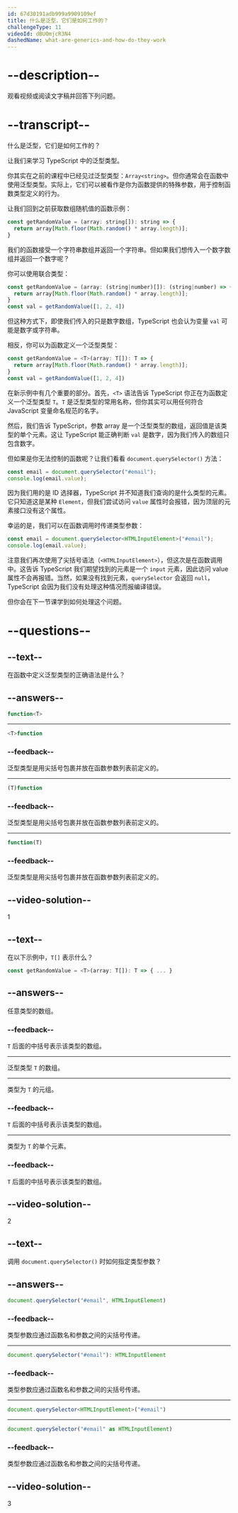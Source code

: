 ```yaml
---
id: 67d30191adb999a9909109ef
title: 什么是泛型，它们是如何工作的？
challengeType: 11
videoId: dBUOmjcR3N4
dashedName: what-are-generics-and-how-do-they-work
---
```


# --description--

观看视频或阅读文字稿并回答下列问题。

# --transcript--

什么是泛型，它们是如何工作的？

让我们来学习 TypeScript 中的泛型类型。

你其实在之前的课程中已经见过泛型类型：`Array<string>`。但你通常会在函数中使用泛型类型。实际上，它们可以被看作是你为函数提供的特殊参数，用于控制函数类型定义的行为。

让我们回到之前获取数组随机值的函数示例：

```js
const getRandomValue = (array: string[]): string => {
  return array[Math.floor(Math.random() * array.length)];
}
```

我们的函数接受一个字符串数组并返回一个字符串。但如果我们想传入一个数字数组并返回一个数字呢？

你可以使用联合类型：

```js
const getRandomValue = (array: (string|number)[]): (string|number) => {
  return array[Math.floor(Math.random() * array.length)];
}
const val = getRandomValue([1, 2, 4])
```

但这种方式下，即使我们传入的只是数字数组，TypeScript 也会认为变量 `val` 可能是数字或字符串。

相反，你可以为函数定义一个泛型类型：

```js
const getRandomValue = <T>(array: T[]): T => {
  return array[Math.floor(Math.random() * array.length)];
}
const val = getRandomValue([1, 2, 4])
```

在新示例中有几个重要的部分。首先，`<T>` 语法告诉 TypeScript 你正在为函数定义一个泛型类型 `T`。`T` 是泛型类型的常用名称，但你其实可以用任何符合 JavaScript 变量命名规范的名字。

然后，我们告诉 TypeScript，参数 array 是一个泛型类型的数组，返回值是该类型的单个元素。这让 TypeScript 能正确判断 `val` 是数字，因为我们传入的数组只包含数字。

但如果是你无法控制的函数呢？让我们看看 `document.querySelector()` 方法：

```js
const email = document.querySelector("#email");
console.log(email.value);
```

因为我们用的是 ID 选择器，TypeScript 并不知道我们查询的是什么类型的元素。它只知道这是某种 `Element`，但我们尝试访问 `value` 属性时会报错，因为顶层的元素接口没有这个属性。

幸运的是，我们可以在函数调用时传递类型参数：

```js
const email = document.querySelector<HTMLInputElement>("#email");
console.log(email.value);
```

注意我们再次使用了尖括号语法（`<HTMLInputElement>`），但这次是在函数调用中。这告诉 TypeScript 我们期望找到的元素是一个 `input` 元素，因此访问 value 属性不会再报错。当然，如果没有找到元素，`querySelector` 会返回 `null`，TypeScript 会因为我们没有处理这种情况而报编译错误。

但你会在下一节课学到如何处理这个问题。

# --questions--

## --text--

在函数中定义泛型类型的正确语法是什么？

## --answers--

```ts
function<T>
```

---

```ts
<T>function
```

### --feedback--

泛型类型是用尖括号包裹并放在函数参数列表前定义的。

---

```ts
(T)function
```

### --feedback--

泛型类型是用尖括号包裹并放在函数参数列表前定义的。

---

```ts
function(T)
```

### --feedback--

泛型类型是用尖括号包裹并放在函数参数列表前定义的。

## --video-solution--

1

## --text--

在以下示例中，`T[]` 表示什么？

```ts
const getRandomValue = <T>(array: T[]): T => { ... }
```

## --answers--

任意类型的数组。

### --feedback--

`T` 后面的中括号表示该类型的数组。

---

泛型类型 `T` 的数组。

---

类型为 `T` 的元组。

### --feedback--

`T` 后面的中括号表示该类型的数组。

---

类型为 `T` 的单个元素。

### --feedback--

`T` 后面的中括号表示该类型的数组。

## --video-solution--

2

## --text--

调用 `document.querySelector()` 时如何指定类型参数？

## --answers--

```js
document.querySelector("#email", HTMLInputElement)
```

### --feedback--

类型参数应通过函数名和参数之间的尖括号传递。

---

```js
document.querySelector("#email"): HTMLInputElement
```

### --feedback--

类型参数应通过函数名和参数之间的尖括号传递。

---

```js
document.querySelector<HTMLInputElement>("#email")
```

---

```js
document.querySelector("#email" as HTMLInputElement)
```

### --feedback--

类型参数应通过函数名和参数之间的尖括号传递。

## --video-solution--

3

